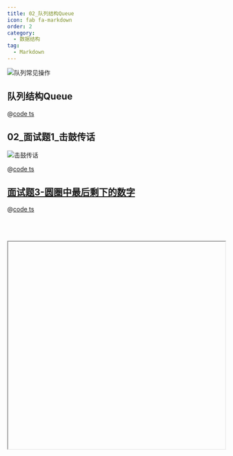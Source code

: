 ```yaml
---
title: 02_队列结构Queue
icon: fab fa-markdown
order: 2
category:
  - 数据结构
tag:
  - Markdown
---
```


![队列常见操作](https://spare-1306815412.cos.ap-guangzhou.myqcloud.com/study/shujujiegou/clipboard_20230402_095714.png)

## 队列结构Queue

@[code ts](./AllCode_ns/02_队列结构/01_实现队列结构Queue.ts)

## 02_面试题1_击鼓传话

![击鼓传话](https://spare-1306815412.cos.ap-guangzhou.myqcloud.com/study/shujujiegou/clipboard_20230405_091711.png)

@[code ts](./AllCode_ns/02_队列结构/02_面试题1_击鼓传话.ts)

## [面试题3-圆圈中最后剩下的数字](https://leetcode.cn/problems/yuan-quan-zhong-zui-hou-sheng-xia-de-shu-zi-lcof)

@[code ts](./AllCode_ns/02_队列结构/03-面试题2-画圈中最后剩下的数字.ts)

   <br /> 
   <br /> 
   <br /> 
<iframe src='http:' style="width:100%;min-height:30rem;"></iframe>